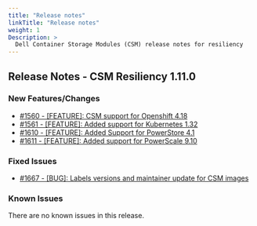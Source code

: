 ```yaml
---
title: "Release notes"
linkTitle: "Release notes"
weight: 1
Description: >
  Dell Container Storage Modules (CSM) release notes for resiliency
---
```


## Release Notes - CSM Resiliency 1.11.0
















### New Features/Changes

- [#1560 - [FEATURE]: CSM support for Openshift 4.18](https://github.com/dell/csm/issues/1560)
- [#1561 - [FEATURE]:  Added support for Kubernetes 1.32 ](https://github.com/dell/csm/issues/1561)
- [#1610 - [FEATURE]: Added Support for PowerStore 4.1 ](https://github.com/dell/csm/issues/1610)
- [#1611 - [FEATURE]: Added support for PowerScale 9.10](https://github.com/dell/csm/issues/1611)

### Fixed Issues

- [#1667 - [BUG]: Labels versions and maintainer update for CSM images ](https://github.com/dell/csm/issues/1667)

### Known Issues

There are no known issues in this release.
